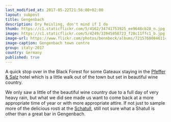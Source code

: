 ```yaml
--- 
last_modified_at: 2017-05-22T21:56:00+02:00
layout: subpost
title: Gengenbach
description: Dry Reisling, don't mind if I do
thumb: https://c1.staticflickr.com/5/4162/34741753925_ee9648cb28_n.jpg
image: https://c1.staticflickr.com/5/4249/33945858723_f28c11ffc1_b.jpg
image-url: https://www.flickr.com/photos/bennbeck/albums/72157680846114764
image-caption: Gengenbach town centre
group: italy-2017
country: Germany
published: true
---
```


A quick stop over in the Black Forest for some Gateaux staying in the [Pfeffer & Salz](http://www.pfefferundsalz-gengenbach.de) hotel which is a
little walk out of the town but set in beautiful wine country.

We only saw a little of the beautiful wine country due to a full day of very heavy rain, but what we did see
made us want to come back at a more appropriate time of year or with more appropriate attire. If not just to sample more of the delicious
rosti at the [Schatull](http://www.schatull.de), still not sure what a Shatull is other than a great bar in Gengenbach.
